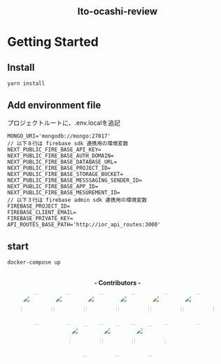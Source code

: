 
<h2 align="center">
  Ito-ocashi-review
</h2>

# Getting Started
## Install
```
yarn install
```
## Add environment file
プロジェクトルートに、.env.localを追記
```
MONGO_URI='mongodb://mongo:27017'
// 以下８行は firebase sdk 連携用の環境変数
NEXT_PUBLIC_FIRE_BASE_API_KEY=
NEXT_PUBLIC_FIRE_BASE_AUTH_DOMAIN=
NEXT_PUBLIC_FIRE_BASE_DATABASE_URL=
NEXT_PUBLIC_FIRE_BASE_PROJECT_ID=
NEXT_PUBLIC_FIRE_BASE_STORAGE_BUCKET=
NEXT_PUBLIC_FIRE_BASE_MESSSAGING_SENDER_ID=
NEXT_PUBLIC_FIRE_BASE_APP_ID=
NEXT_PUBLIC_FIRE_BASE_MESUREMENT_ID=
// 以下３行は firebase admin sdk 連携用の環境変数
FIREBASE_PROJECT_ID=
FIREBASE_CLIENT_EMAIL=
FIREBASE_PRIVATE_KEY=
API_ROUTES_BASE_PATH='http://ior_api_routes:3000'
```

## start
```
docker-compose up
```

<p align="center">
  <br>
  <b><a>- Contributors -</a></b><br>
  <br>
  <b><a><a href="https://github.com/zahmis"><img src="https://avatars1.githubusercontent.com/u/57100766?s=460&u=07ff350519633aa04f9988a2f635c7dd1160e061&v=4" width="70px;" style="border-radius: 50%;" /></a></b>
  <b><a><a href="https://github.com/kenta-o-weseek"><img src="https://avatars0.githubusercontent.com/u/68103416?s=460&v=4" width="70px;" style="border-radius: 50%;" /></a></b>
 <b><a><a href="https://github.com/yusuketk"><img src="https://avatars0.githubusercontent.com/u/38426468?s=460&v=4" width="70px;" style="border-radius: 50%;" /></a></b>
<b><a><a href="https://github.com/itizawa"><img src="https://avatars1.githubusercontent.com/u/48426654?s=460&u=5bc8892b0f575e8e70c7903ff443faa3574178eb&v=4" width="70px;" style="border-radius: 50%;" /></a></b>
<b><a><a href="https://github.com/kazuki-homma"><img src="https://avatars0.githubusercontent.com/u/56999344?s=400&u=fae15f6d35e72c6a0ba9f3aace4da782cb1e36fa&v=4" width="70px;" style="border-radius: 50%;" /></a></b>
<b><a><a href="https://github.com/takayuki-t"><img src="https://avatars0.githubusercontent.com/u/52646333?s=400&v=4" width="70px;" style="border-radius: 50%;" /></a></b>
<b><a><a href="https://github.com/kaoritokashiki"><img src="https://avatars2.githubusercontent.com/u/59536731?s=400&u=bc12e891add95e307d06c6989dae00fa541ea662&v=4" width="70px;" style="border-radius: 50%;" /></a></b>
<b><a><a href="https://github.com/
curtaincall888"><img src="https://avatars0.githubusercontent.com/u/61185362?s=400&v=4" width="70px;" style="border-radius: 50%;" /></a></b>
<b><a><a href="https://github.com/yamagai"><img src="https://avatars1.githubusercontent.com/u/48216243?s=400&u=28856d5fc9a71f1c247302e346ca969f617614f6&v=4" width="70px;" style="border-radius: 50%;" /></a></b>
  </p>
<br>
